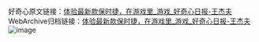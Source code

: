 好奇心原文链接：[体验最新款保时捷，在游戏里_游戏_好奇心日报-王杰夫](https://www.qdaily.com/articles/6001.html)
WebArchive归档链接：[体验最新款保时捷，在游戏里_游戏_好奇心日报-王杰夫](http://web.archive.org/web/20190623165756/https://www.qdaily.com/articles/6001.html)
![image](http://ww3.sinaimg.cn/large/007d5XDply1g3w9dsvc27j30u02y07wh)